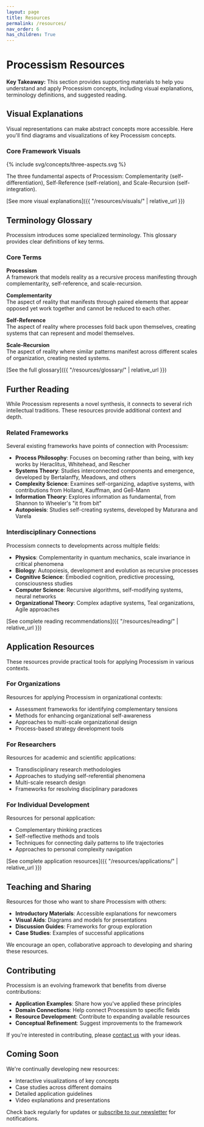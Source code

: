 ```yaml
---
layout: page
title: Resources
permalink: /resources/
nav_order: 6
has_children: True
---
```


# Processism Resources

**Key Takeaway:** This section provides supporting materials to help you understand and apply Processism concepts, including visual explanations, terminology definitions, and suggested reading.

## Visual Explanations

Visual representations can make abstract concepts more accessible. Here you'll find diagrams and visualizations of key Processism concepts.

### Core Framework Visuals

{% include svg/concepts/three-aspects.svg %}

The three fundamental aspects of Processism: Complementarity (self-differentiation), Self-Reference (self-relation), and Scale-Recursion (self-integration).

[See more visual explanations]({{ "/resources/visuals/" | relative_url }})

## Terminology Glossary

Processism introduces some specialized terminology. This glossary provides clear definitions of key terms.

### Core Terms

**Processism**  
A framework that models reality as a recursive process manifesting through complementarity, self-reference, and scale-recursion.

**Complementarity**  
The aspect of reality that manifests through paired elements that appear opposed yet work together and cannot be reduced to each other.

**Self-Reference**  
The aspect of reality where processes fold back upon themselves, creating systems that can represent and model themselves.

**Scale-Recursion**  
The aspect of reality where similar patterns manifest across different scales of organization, creating nested systems.

[See the full glossary]({{ "/resources/glossary/" | relative_url }})

## Further Reading

While Processism represents a novel synthesis, it connects to several rich intellectual traditions. These resources provide additional context and depth.

### Related Frameworks

Several existing frameworks have points of connection with Processism:

- **Process Philosophy**: Focuses on becoming rather than being, with key works by Heraclitus, Whitehead, and Rescher
- **Systems Theory**: Studies interconnected components and emergence, developed by Bertalanffy, Meadows, and others
- **Complexity Science**: Examines self-organizing, adaptive systems, with contributions from Holland, Kauffman, and Gell-Mann
- **Information Theory**: Explores information as fundamental, from Shannon to Wheeler's "it from bit"
- **Autopoiesis**: Studies self-creating systems, developed by Maturana and Varela

### Interdisciplinary Connections

Processism connects to developments across multiple fields:

- **Physics**: Complementarity in quantum mechanics, scale invariance in critical phenomena
- **Biology**: Autopoiesis, development and evolution as recursive processes
- **Cognitive Science**: Embodied cognition, predictive processing, consciousness studies
- **Computer Science**: Recursive algorithms, self-modifying systems, neural networks
- **Organizational Theory**: Complex adaptive systems, Teal organizations, Agile approaches

[See complete reading recommendations]({{ "/resources/reading/" | relative_url }})

## Application Resources

These resources provide practical tools for applying Processism in various contexts.

### For Organizations

Resources for applying Processism in organizational contexts:

- Assessment frameworks for identifying complementary tensions
- Methods for enhancing organizational self-awareness
- Approaches to multi-scale organizational design
- Process-based strategy development tools

### For Researchers

Resources for academic and scientific applications:

- Transdisciplinary research methodologies
- Approaches to studying self-referential phenomena
- Multi-scale research design
- Frameworks for resolving disciplinary paradoxes

### For Individual Development

Resources for personal application:

- Complementary thinking practices
- Self-reflective methods and tools
- Techniques for connecting daily patterns to life trajectories
- Approaches to personal complexity navigation

[See complete application resources]({{ "/resources/applications/" | relative_url }})

## Teaching and Sharing

Resources for those who want to share Processism with others:

- **Introductory Materials**: Accessible explanations for newcomers
- **Visual Aids**: Diagrams and models for presentations
- **Discussion Guides**: Frameworks for group exploration
- **Case Studies**: Examples of successful applications

We encourage an open, collaborative approach to developing and sharing these resources.

## Contributing

Processism is an evolving framework that benefits from diverse contributions:

- **Application Examples**: Share how you've applied these principles
- **Domain Connections**: Help connect Processism to specific fields
- **Resource Development**: Contribute to expanding available resources
- **Conceptual Refinement**: Suggest improvements to the framework

If you're interested in contributing, please [contact us](#) with your ideas.

## Coming Soon

We're continually developing new resources:

- Interactive visualizations of key concepts
- Case studies across different domains
- Detailed application guidelines
- Video explanations and presentations

Check back regularly for updates or [subscribe to our newsletter](#) for notifications.
